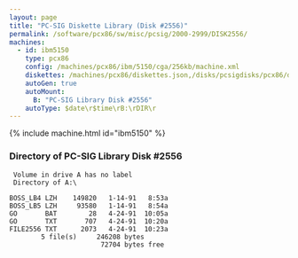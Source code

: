 ```yaml
---
layout: page
title: "PC-SIG Diskette Library (Disk #2556)"
permalink: /software/pcx86/sw/misc/pcsig/2000-2999/DISK2556/
machines:
  - id: ibm5150
    type: pcx86
    config: /machines/pcx86/ibm/5150/cga/256kb/machine.xml
    diskettes: /machines/pcx86/diskettes.json,/disks/pcsigdisks/pcx86/diskettes.json
    autoGen: true
    autoMount:
      B: "PC-SIG Library Disk #2556"
    autoType: $date\r$time\rB:\rDIR\r
---
```


{% include machine.html id="ibm5150" %}

### Directory of PC-SIG Library Disk #2556

     Volume in drive A has no label
     Directory of A:\

    BOSS_LB4 LZH    149820   1-14-91   8:53a
    BOSS_LB5 LZH     93580   1-14-91   8:54a
    GO       BAT        28   4-24-91  10:05a
    GO       TXT       707   4-24-91  10:20a
    FILE2556 TXT      2073   4-24-91  10:23a
            5 file(s)     246208 bytes
                           72704 bytes free
